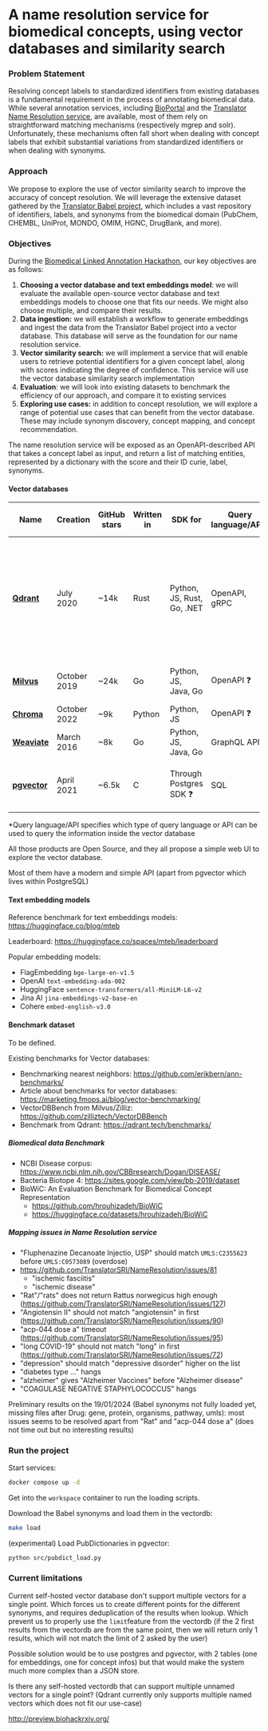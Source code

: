 # A name resolution service for biomedical concepts, using vector databases and similarity search

### Problem Statement

Resolving concept labels to standardized identifiers from existing databases is a fundamental requirement in the process of annotating biomedical data. While several annotation services, including [BioPortal](https://bioportal.bioontology.org/) and the [Translator Name Resolution service](https://name-resolution-sri.renci.org/docs), are available, most of them rely on straightforward matching mechanisms (respectively mgrep and solr). Unfortunately, these mechanisms often fall short when dealing with concept labels that exhibit substantial variations from standardized identifiers or when dealing with synonyms.

### Approach

We propose to explore the use of vector similarity search to improve the accuracy of concept resolution. We will leverage the extensive dataset gathered by the [Translator Babel project](https://github.com/TranslatorSRI/Babel), which includes a vast repository of identifiers, labels, and synonyms from the biomedical domain (PubChem, CHEMBL, UniProt, MONDO, OMIM, HGNC, DrugBank, and more).

### Objectives

During the [Biomedical Linked Annotation Hackathon](https://blah8.linkedannotation.org/), our key objectives are as follows:

1. **Choosing a vector database and text embeddings model**: we will evaluate the available open-source vector database and text embeddings models to choose one that fits our needs. We might also choose multiple, and compare their results.
2. **Data ingestion:** we will establish a workflow to generate embeddings and ingest the data from the Translator Babel project into a vector database. This database will serve as the foundation for our name resolution service.
3. **Vector similarity search:** we will implement a service that will enable users to retrieve potential identifiers for a given concept label, along with scores indicating the degree of confidence. This service will use the vector database similarity search implementation
4. **Evaluation**: we will look into existing datasets to benchmark the efficiency of our approach, and compare it to existing services
5. **Exploring use cases:** in addition to concept resolution, we will explore a range of potential use cases that can benefit from the vector database. These may include synonym discovery, concept mapping, and concept recommendation.

The name resolution service will be exposed as an OpenAPI-described API that takes a concept label as input, and return a list of matching entities, represented by a dictionary with the score and their ID curie, label, synonyms.

#### Vector databases

| Name                                                 | Creation     | GitHub stars | Written in | SDK for                    | Query language/API* | Implement vector functions                                   | Comment                                                      |
| ---------------------------------------------------- | ------------ | ------------ | ---------- | -------------------------- | ------------------- | ------------------------------------------------------------ | ------------------------------------------------------------ |
| [**Qdrant**](https://github.com/qdrant/qdrant)       | July 2020    | ~14k         | Rust       | Python, JS, Rust, Go, .NET | OpenAPI, gRPC       | [cosine, euclid, dot](https://qdrant.tech/documentation/concepts/search/#metrics) | Can be used as local standalone tool, in memory or persistent on disk, without to deploy a web service |
| [**Milvus**](https://github.com/milvus-io/milvus)    | October 2019 | ~24k         | Go         | Python, JS, Java, Go       | OpenAPI ❓️           | [cosine, euclid, inner product](https://milvus.io/docs/metric.md) | aka. Zilliz cloud                                            |
| [**Chroma**](https://github.com/chroma-core/chroma)  | October 2022 | ~9k          | Python     | Python, JS                 | OpenAPI ❓️           |                                                              |                                                              |
| [**Weaviate**](https://github.com/weaviate/weaviate) | March 2016   | ~8k          | Go         | Python, JS, Java, Go       | GraphQL API         | [cosine, euclid](https://weaviate.io/developers/weaviate/search/similarity) |                                                              |
| [**pgvector**](https://github.com/pgvector/pgvector) | April 2021   | ~6.5k        | C          | Through Postgres SDK ❓️     | SQL                 | [cosine, euclid, inner product, taxicab](https://github.com/pgvector/pgvector#vector-functions) | Integrated in PostgreSQL                                     |

*Query language/API specifies which type of query language or API can be used to query the information inside the vector database

All those products are Open Source, and they all propose a simple web UI to explore the vector database.

Most of them have a modern and simple API (apart from pgvector which lives within PostgreSQL)

#### Text embedding models

Reference benchmark for text embeddings models: https://huggingface.co/blog/mteb

Leaderboard: https://huggingface.co/spaces/mteb/leaderboard

Popular embedding models:

- FlagEmbedding `bge-large-en-v1.5`
- OpenAI `text-embedding-ada-002`
- HuggingFace `sentence-transformers/all-MiniLM-L6-v2`
- Jina AI `jina-embeddings-v2-base-en`
- Cohere `embed-english-v3.0`

#### Benchmark dataset

To be defined.

Existing benchmarks for Vector databases:

- Benchmarking nearest neighbors: https://github.com/erikbern/ann-benchmarks/
- Article about benchmarks for vector databases: https://marketing.fmops.ai/blog/vector-benchmarking/
- VectorDBBench from Milvus/Zilliz: https://github.com/zilliztech/VectorDBBench
- Benchmark from Qdrant: https://qdrant.tech/benchmarks/


##### Biomedical data Benchmark

* NCBI Disease corpus: https://www.ncbi.nlm.nih.gov/CBBresearch/Dogan/DISEASE/
* Bacteria Biotope 4: https://sites.google.com/view/bb-2019/dataset
* BioWiC: An Evaluation Benchmark for Biomedical Concept Representation
    * https://github.com/hrouhizadeh/BioWiC
    * https://huggingface.co/datasets/hrouhizadeh/BioWiC


##### Mapping issues in Name Resolution service

* "Fluphenazine Decanoate Injectio, USP" should match `UMLS:C2355623` before `UMLS:C0573089` (overdose)
* https://github.com/TranslatorSRI/NameResolution/issues/81
    * "ischemic fasciitis"
    * "ischemic disease"
* "Rat"/"rats" does not return Rattus norwegicus high enough (https://github.com/TranslatorSRI/NameResolution/issues/127)
* "Angiotensin II" should not match "angiotensin" in first (https://github.com/TranslatorSRI/NameResolution/issues/90)
* "acp-044 dose a" timeout (https://github.com/TranslatorSRI/NameResolution/issues/95)
* "long COVID-19" should not match "long" in first (https://github.com/TranslatorSRI/NameResolution/issues/72)
* "depression" should match "depressive disorder" higher on the list
* "diabetes type ..." hangs
* "alzheimer" gives "Alzheimer Vaccines" before "Alzheimer disease"
* "COAGULASE NEGATIVE STAPHYLOCOCCUS" hangs

Preliminary results on the 19/01/2024 (Babel synonyms not fully loaded yet, missing files after Drug: gene, protein, organisms, pathway, umls): most issues seems to be resolved apart from "Rat" and "acp-044 dose a" (does not time out but no interesting results)

### Run the project

Start services:

```bash
docker compose up -d
```

Get into the `workspace` container to run the loading scripts.

Download the Babel synonyms and load them in the vectordb:

```bash
make load
```

(experimental) Load PubDictionaries in pgvector:

```bash
python src/pubdict_load.py
```

### Current limitations

Current self-hosted vector database don't support multiple vectors for a single point. Which forces us to create different points for the different synonyms, and requires deduplication of the results when lookup. Which prevent us to properly use the `limit`feature from the vectordb (if the 2 first results from the vectordb are from the same point, then we will return only 1 results, which will not match the limit of 2 asked by the user)

Possible solution would be to use postgres and pgvector, with 2 tables (one for embeddings, one for concept infos) but that would make the system much more complex than a JSON store.

Is there any self-hosted vectordb that can support multiple unnamed vectors for a single point? (Qdrant currently only supports multiple named vectors which does not fit our use-case)

http://preview.biohackrxiv.org/
